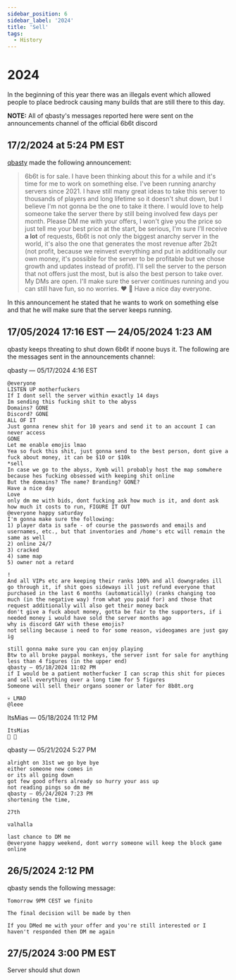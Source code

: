 ```yaml
---
sidebar_position: 6
sidebar_label: '2024'
title: 'Sell'
tags:
  - History
---
```


# 2024

In the beginning of this year there was an illegals event which allowed people to place bedrock causing many builds that are still there to this day.

**NOTE:** All of qbasty's messages reported here were sent on the announcements channel of the official 6b6t discord

## 17/2/2024 at 5:24 PM EST
[qbasty](../Players/qbasty.md) made the following announcement:
> 6b6t is for sale. I have been thinking about this for a while and it's time for me to work on something else. I've been running anarchy servers since 2021. I have still many great ideas to take this server to thousands of players and long lifetime so it doesn't shut down, but I believe I'm not gonna be the one to take it there. I would love to help someone take the server there by still being involved few days per month. Please DM me with your offers, I won't give you the price so just tell me your best price at the start, be serious, I'm sure I'll receive **a lot** of requests, 6b6t is not only the biggest anarchy server in the world, it's also the one that generates the most revenue after 2b2t (not profit, because we reinvest everything and put in additionally our own money, it's possible for the server to be profitable but we chose growth and updates instead of profit).
> I'll sell the server to the person that not offers just the most, but is also the best person to take over.
> My DMs are open. I'll make sure the server continues running and you can still have fun, so no worries. ❤️ 👑 Have a nice day everyone.

In this announcement he stated that he wants to work on something else and that he will make sure that the server keeps running.

## 17/05/2024 17:16 EST — 24/05/2024 1:23 AM
qbasty keeps threating to shut down 6b6t if noone buys it.
The following are the messages sent in the announcements channel:

qbasty — 05/17/2024 4:16 EST
```
@everyone
LISTEN UP motherfuckers
If I dont sell the server within exactly 14 days
Im sending this fucking shit to the abyss
Domains? GONE
Discord? GONE
ALL OF IT
Just gonna renew shit for 10 years and send it to an account I can never access
GONE
Let me enable emojis lmao
Yea so fuck this shit, just gonna send to the best person, dont give a fuck about money, it can be $10 or $10k
*sell
In case we go to the abyss, Xymb will probably host the map somwhere because hes fucking obsessed with keeping shit online
But the domains? The name? Branding? GONE?
Have a nice day
Love
only dm me with bids, dont fucking ask how much is it, and dont ask how much it costs to run, FIGURE IT OUT
@everyone happy saturday
I'm gonna make sure the following:
1) player data is safe - of course the passwords and emails and usernames, etc., but that inventories and /home's etc will remain the same as well
2) online 24/7
3) cracked
4) same map
5) owner not a retard

!
And all VIPs etc are keeping their ranks 100% and all downgrades ill go through it, if shit goes sideways ill just refund everyone that purchased in the last 6 months (automatically) (ranks changing too much (in the negative way) from what you paid for) and those that request additionally will also get their money back
don't give a fuck about money, gotta be fair to the supporters, if i needed money i would have sold the server months ago 
why is discord GAY with these emojis?
not selling because i need to for some reason, videogames are just gay ig

still gonna make sure you can enjoy playing
Btw to all broke paypal monkeys, the server isnt for sale for anything less than 4 figures (in the upper end)
qbasty — 05/18/2024 11:02 PM
if I would be a patient motherfucker I can scrap this shit for pieces and sell everything over a long time for 5 figures
Someone will sell their organs sooner or later for 8b8t.org

💀 LMAO
@leee
```

ItsMias — 05/18/2024 11:12 PM
```
ItsMias
🚬 🐐
```

qbasty — 05/21/2024 5:27 PM
```
alright on 31st we go bye bye
either someone new comes in
or its all going down
got few good offers already so hurry your ass up
not reading pings so dm me
qbasty — 05/24/2024 7:23 PM
shortening the time,

27th

valhalla

last chance to DM me
@everyone happy weekend, dont worry someone will keep the block game online
```

## 26/5/2024 2:12 PM
qbasty sends the following message:
```
Tomorrow 9PM CEST we finito

The final decision will be made by then

If you DMed me with your offer and you're still interested or I haven't responded then DM me again
```

## 27/5/2024 3:00 PM EST
Server should shut down